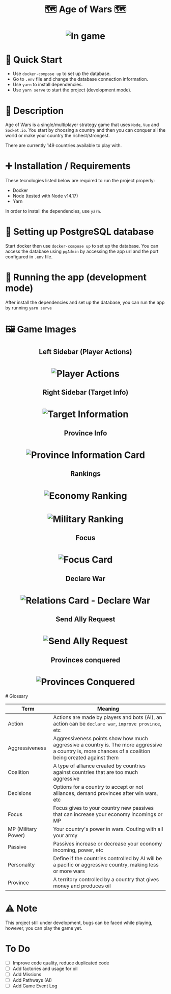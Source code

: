 <h1 align="center"> 
	🗺️ Age of Wars 🗺️
</h1>

<h1 align="center">
  <img alt="In game" src="https://raw.githubusercontent.com/deyvidholz/age-of-wars-frontend/main/screenshots/declaring-war.png?raw=true" />
</h1>

# 📝 Quick Start

- Use `docker-compose up` to set up the database.
- Go to `.env` file and change the database connection information.
- Use `yarn` to install dependencies.
- Use `yarn serve` to start the project (development mode).

# 📜 Description

Age of Wars is a single/multiplayer strategy game that uses `Node`, `Vue` and `Socket.io`.
You start by choosing a country and then you can conquer all the world or make your country
the richest/strongest.

There are currently 149 countries available to play with.

# ➕ Installation / Requirements

These tecnologies listed below are required to run the project properly:

- Docker
- Node (tested with Node v14.17)
- Yarn

In order to install the dependencies, use `yarn`.

# 🔨 Setting up PostgreSQL database

Start docker then use `docker-compose up` to set up the database.
You can access the database using `pgAdmin` by accessing the app url and the port configured in `.env` file.

# 🚀 Running the app (development mode)

After install the dependencies and set up the database, you can run the app by running `yarn serve`

# 🖼️ Game Images

<h2 align="center"> 
	Left Sidebar (Player Actions)
</h2>

<h1 align="center">
  <img alt="Player Actions" src="https://github.com/deyvidholz/age-of-wars-frontend/blob/main/screenshots/left-sidebar.png?raw=true" />
</h1>

<h2 align="center"> 
	Right Sidebar (Target Info)
</h2>

<h1 align="center">
  <img alt="Target Information" src="https://github.com/deyvidholz/age-of-wars-frontend/blob/main/screenshots/right-sidebar.png?raw=true" />
</h1>

<h2 align="center"> 
	Province Info
</h2>

<h1 align="center">
  <img alt="Province Information Card" src="https://github.com/deyvidholz/age-of-wars-frontend/blob/main/screenshots/province-info.png?raw=true" />
</h1>

<h2 align="center"> 
	Rankings
</h2>

<h1 align="center">
  <img alt="Economy Ranking" src="https://github.com/deyvidholz/age-of-wars-frontend/blob/main/screenshots/economy-ranking.png?raw=true" />
</h1>

<h1 align="center">
  <img alt="Military Ranking" src="https://github.com/deyvidholz/age-of-wars-frontend/blob/main/screenshots/military-ranking.png?raw=true" />
</h1>

<h2 align="center"> 
	Focus
</h2>

<h1 align="center">
  <img alt="Focus Card" src="https://github.com/deyvidholz/age-of-wars-frontend/blob/main/screenshots/focus.png?raw=true" />
</h1>

<h2 align="center"> 
	Declare War
</h2>

<h1 align="center">
  <img alt="Relations Card - Declare War" src="https://github.com/deyvidholz/age-of-wars-frontend/blob/main/screenshots/declaring-war.png?raw=true" />
</h1>

<h2 align="center"> 
	Send Ally Request
</h2>

<h1 align="center">
  <img alt="Send Ally Request" src="https://github.com/deyvidholz/age-of-wars-frontend/blob/main/screenshots/sending-ally-request.png?raw=true" />
</h1>

<h2 align="center"> 
	Provinces conquered
</h2>

<h1 align="center">
  <img alt="Provinces Conquered" src="https://github.com/deyvidholz/age-of-wars-frontend/blob/main/screenshots/provinces-conquered.jpeg?raw=true" />
</h1>
# Glossary

| Term                | Meaning                                                                                                                                               |
| ------------------- | ----------------------------------------------------------------------------------------------------------------------------------------------------- |
| Action              | Actions are made by players and bots (AI), an action can be `declare war`, `improve province`, etc                                                    |
| Aggressiveness      | Aggressiveness points show how much aggressive a country is. The more aggressive a country is, more chances of a coalition being created against them |
| Coalition           | A type of alliance created by countries against countries that are too much aggressive                                                                |
| Decisions           | Options for a country to accept or not alliances, demand provinces after win wars, etc                                                                |
| Focus               | Focus gives to your country new passives that can increase your economy incomings or MP                                                               |
| MP (Military Power) | Your country's power in wars. Couting with all your army                                                                                              |
| Passive             | Passives increase or decrease your economy incoming, power, etc                                                                                       |
| Personality         | Define if the countries controlled by AI will be a pacific or aggressive country, making less or more wars                                            |
| Province            | A territory controlled by a country that gives money and produces oil                                                                                 |

# ⚠️ Note

This project still under development, bugs can be faced while playing, however, you can play the game yet.

# To Do

- [ ] Improve code quality, reduce duplicated code
- [ ] Add factories and usage for oil
- [ ] Add Missions
- [ ] Add Pathways (AI)
- [ ] Add Game Event Log
